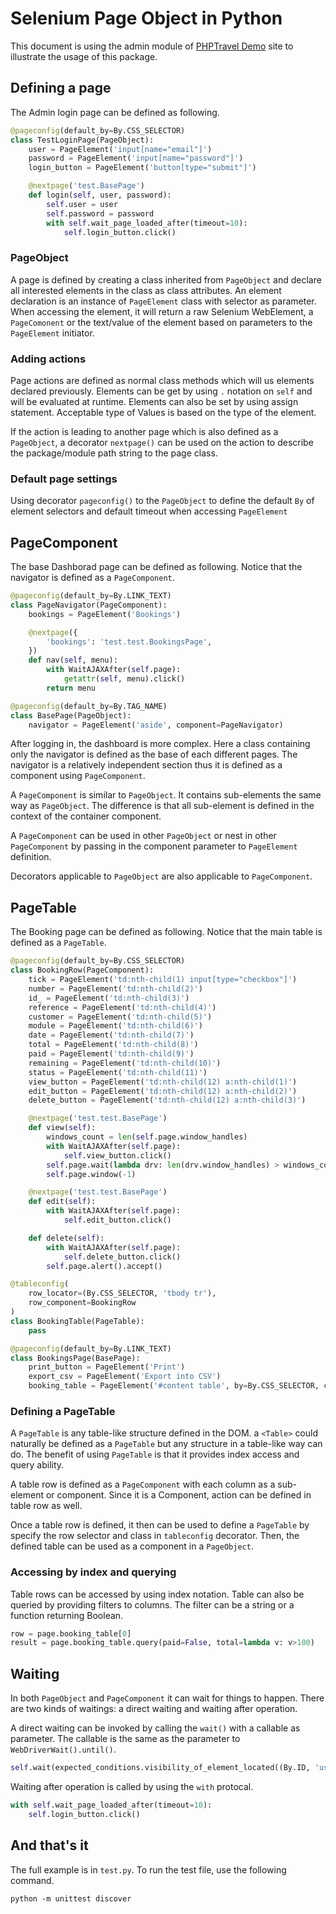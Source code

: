 # Selenium Page Object in Python

This document is using the admin module of [PHPTravel Demo](https://phptravels.com/demo/) site to illustrate the usage of this package.

## Defining a page

The Admin login page can be defined as following.
```python
@pageconfig(default_by=By.CSS_SELECTOR)
class TestLoginPage(PageObject):
    user = PageElement('input[name="email"]')
    password = PageElement('input[name="password"]')
    login_button = PageElement('button[type="submit"]')

    @nextpage('test.BasePage')
    def login(self, user, password):
        self.user = user
        self.password = password
        with self.wait_page_loaded_after(timeout=10):
            self.login_button.click()
```

### PageObject

A page is defined by creating a class inherited from `PageObject` and declare
all interested elements in the class as class attributes. An element declaration is an instance of `PageElement` class with selector as parameter.
When accessing the element, it will return a raw Selenium WebElement, a
`PageComonent` or the text/value of the element based on parameters to the
`PageElement` initiator.

### Adding actions

Page actions are defined as normal class methods which will us elements
declared previously. Elements can be get by using `.` notation on `self` and
will be evaluated at runtime. Elements can also be set by using assign
statement. Acceptable type of Values is based on the type of the element.

If the action is leading to another page which is also defined as a
`PageObject`, a decorator `nextpage()` can be used on the action to describe
the package/module path string to the page class.

### Default page settings

Using decorator `pageconfig()` to the `PageObject` to define the default `By`
of element selectors and default timeout when accessing `PageElement`

## PageComponent

The base Dashborad page can be defined as following. Notice that the navigator
is defined as a `PageComponent`.
```python
@pageconfig(default_by=By.LINK_TEXT)
class PageNavigator(PageComponent):
    bookings = PageElement('Bookings')

    @nextpage({
        'bookings': 'test.test.BookingsPage',
    })
    def nav(self, menu):
        with WaitAJAXAfter(self.page):
            getattr(self, menu).click()
        return menu

@pageconfig(default_by=By.TAG_NAME)
class BasePage(PageObject):
    navigator = PageElement('aside', component=PageNavigator)
```

After logging in, the dashboard is more complex. Here a class containing
only the navigator is defined as the base of each different pages. The
navigator is a relatively independent section thus it is defined as a component
using `PageComponent`.

A `PageComponent` is similar to `PageObject`. It contains sub-elements the same
way as `PageObject`. The difference is that all sub-element is defined in the
context of the container component.

A `PageComponent` can be used in other `PageObject` or nest in other `PageComponent` by passing in the component parameter to `PageElement`
definition.

Decorators applicable to `PageObject` are also applicable to `PageComponent`.

## PageTable

The Booking page can be defined as following. Notice that the main table is
defined as a `PageTable`.
```python
@pageconfig(default_by=By.CSS_SELECTOR)
class BookingRow(PageComponent):
    tick = PageElement('td:nth-child(1) input[type="checkbox"]')
    number = PageElement('td:nth-child(2)')
    id_ = PageElement('td:nth-child(3)')
    reference = PageElement('td:nth-child(4)')
    customer = PageElement('td:nth-child(5)')
    module = PageElement('td:nth-child(6)')
    date = PageElement('td:nth-child(7)')
    total = PageElement('td:nth-child(8)')
    paid = PageElement('td:nth-child(9)')
    remaining = PageElement('td:nth-child(10)')
    status = PageElement('td:nth-child(11)')
    view_button = PageElement('td:nth-child(12) a:nth-child(1)')
    edit_button = PageElement('td:nth-child(12) a:nth-child(2)')
    delete_button = PageElement('td:nth-child(12) a:nth-child(3)')

    @nextpage('test.test.BasePage')
    def view(self):
        windows_count = len(self.page.window_handles)
        with WaitAJAXAfter(self.page):
            self.view_button.click()
        self.page.wait(lambda drv: len(drv.window_handles) > windows_count)
        self.page.window(-1)

    @nextpage('test.test.BasePage')
    def edit(self):
        with WaitAJAXAfter(self.page):
            self.edit_button.click()

    def delete(self):
        with WaitAJAXAfter(self.page):
            self.delete_button.click()
        self.page.alert().accept()

@tableconfig(
    row_locator=(By.CSS_SELECTOR, 'tbody tr'),
    row_component=BookingRow
)
class BookingTable(PageTable):
    pass

@pageconfig(default_by=By.LINK_TEXT)
class BookingsPage(BasePage):
    print_button = PageElement('Print')
    export_csv = PageElement('Export into CSV')
    booking_table = PageElement('#content table', by=By.CSS_SELECTOR, component=BookingTable)
```

### Defining a PageTable

A `PageTable` is any table-like structure defined in the DOM. a `<Table>`
could naturally be defined as a `PageTable` but any structure in a table-like
way can do. The benefit of using `PageTable` is that it provides index access
and query ability.

A table row is defined as a `PageComponent` with each column as a sub-element or component. Since it is a Component, action can be defined in table row as well.

Once a table row is defined, it then can be used to define a `PageTable` by specify the row selector and class in `tableconfig` decorator. Then, the defined table can be used as a component in a `PageObject`.

### Accessing by index and querying

Table rows can be accessed by using index notation. Table can also be queried by providing filters to columns. The filter can be a string or a function returning Boolean.

```python
row = page.booking_table[0]
result = page.booking_table.query(paid=False, total=lambda v: v>100)
```

## Waiting

In both `PageObject` and `PageComponent` it can wait for things to happen.
There are two kinds of waitings: a direct waiting and waiting after operation.

A direct waiting can be invoked by calling the `wait()` with a callable as
parameter. The callable is the same as the parameter to `WebDriverWait().until()`.
```python
self.wait(expected_conditions.visibility_of_element_located((By.ID, 'user')))
```

Waiting after operation is called by using the `with` protocal.
```python
with self.wait_page_loaded_after(timeout=10):
    self.login_button.click()
```

## And that's it

The full example is in `test.py`. To run the test file, use the following command.
```shell
python -m unittest discover
```
